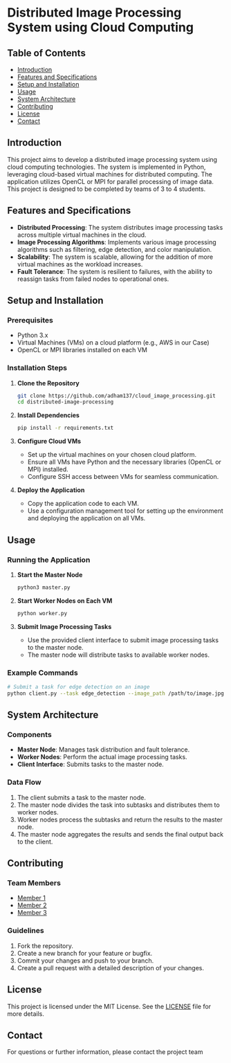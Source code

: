 # Distributed Image Processing System using Cloud Computing

## Table of Contents
- [Introduction](#introduction)
- [Features and Specifications](#features-and-specifications)
- [Setup and Installation](#setup-and-installation)
- [Usage](#usage)
- [System Architecture](#system-architecture)
- [Contributing](#contributing)
- [License](#license)
- [Contact](#contact)

## Introduction
This project aims to develop a distributed image processing system using cloud computing technologies. The system is implemented in Python, leveraging cloud-based virtual machines for distributed computing. The application utilizes OpenCL or MPI for parallel processing of image data. This project is designed to be completed by teams of 3 to 4 students.

## Features and Specifications
- **Distributed Processing**: The system distributes image processing tasks across multiple virtual machines in the cloud.
- **Image Processing Algorithms**: Implements various image processing algorithms such as filtering, edge detection, and color manipulation.
- **Scalability**: The system is scalable, allowing for the addition of more virtual machines as the workload increases.
- **Fault Tolerance**: The system is resilient to failures, with the ability to reassign tasks from failed nodes to operational ones.

## Setup and Installation
### Prerequisites
- Python 3.x
- Virtual Machines (VMs) on a cloud platform (e.g., AWS in our Case)
- OpenCL or MPI libraries installed on each VM

### Installation Steps
1. **Clone the Repository**
   ```bash
   git clone https://github.com/adham137/cloud_image_processing.git
   cd distributed-image-processing
   ```

2. **Install Dependencies**
   ```bash
   pip install -r requirements.txt
   ```

3. **Configure Cloud VMs**
   - Set up the virtual machines on your chosen cloud platform.
   - Ensure all VMs have Python and the necessary libraries (OpenCL or MPI) installed.
   - Configure SSH access between VMs for seamless communication.

4. **Deploy the Application**
   - Copy the application code to each VM.
   - Use a configuration management tool for setting up the environment and deploying the application on all VMs.

## Usage
### Running the Application
1. **Start the Master Node**
   ```bash
   python3 master.py
   ```

2. **Start Worker Nodes on Each VM**
   ```bash
   python worker.py
   ```

3. **Submit Image Processing Tasks**
   - Use the provided client interface to submit image processing tasks to the master node.
   - The master node will distribute tasks to available worker nodes.

### Example Commands
```bash
# Submit a task for edge detection on an image
python client.py --task edge_detection --image_path /path/to/image.jpg
```

## System Architecture
### Components
- **Master Node**: Manages task distribution and fault tolerance.
- **Worker Nodes**: Perform the actual image processing tasks.
- **Client Interface**: Submits tasks to the master node.

### Data Flow
1. The client submits a task to the master node.
2. The master node divides the task into subtasks and distributes them to worker nodes.
3. Worker nodes process the subtasks and return the results to the master node.
4. The master node aggregates the results and sends the final output back to the client.

## Contributing
### Team Members
- [Member 1](mailto:20P2084@eng.asu.edu.eg)
- [Member 2](mailto:20P1005@eng.asu.edu.eg)
- [Member 3](mailto:20P9705@eng.asu.edu.eg)


### Guidelines
1. Fork the repository.
2. Create a new branch for your feature or bugfix.
3. Commit your changes and push to your branch.
4. Create a pull request with a detailed description of your changes.

## License
This project is licensed under the MIT License. See the [LICENSE](LICENSE) file for more details.

## Contact
For questions or further information, please contact the project team
